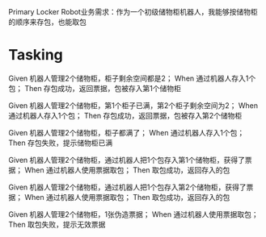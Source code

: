 Primary Locker Robot业务需求：作为一个初级储物柜机器人，我能够按储物柜的顺序来存包，也能取包

# Tasking 

Given 机器人管理2个储物柜，柜子剩余空间都是2；
When 通过机器人存入1个包；
Then 存包成功，返回票据，包被存入第1个储物柜

Given 机器人管理2个储物柜，第1个柜子已满，第2个柜子剩余空间为2；
When 通过机器人存入1个包；
Then 存包成功，返回票据，包被存入第2个储物柜

Given 机器人管理2个储物柜，柜子都满了；
When 通过机器人存入1个包；
Then 存包失败，提示储物柜已满

Given 机器人管理2个储物柜，通过机器人把1个包存入第1个储物柜，获得了票据；
When 通过机器人使用票据取包；
Then 取包成功，返回存入的包

Given 机器人管理2个储物柜，通过机器人把1个包存入第2个储物柜，获得了票据；
When 通过机器人使用票据取包；
Then 取包成功，返回存入的包

Given 机器人管理2个储物柜，1张伪造票据；
When 通过机器人使用票据取包；
Then 取包失败，提示无效票据